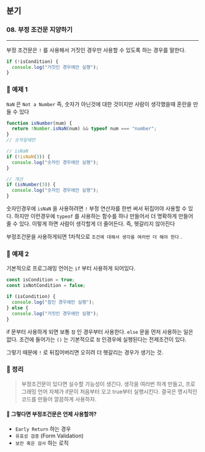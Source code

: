 ## 분기

### 08. 부정 조건문 지양하기

---

부정 조건문은 `!` 를 사용해서 거짓인 경우만 사용할 수 있도록 하는 경우를 말한다.

```js
if (!isCondition) {
  console.log("거짓인 경우에만 실행");
}
```

### 📌 예제 1

`NaN` 은 `Not a Number` 즉, 숫자가 아닌것에 대한 것이지만 사람이 생각했을때 혼란을 만들 수 있다

```js
function isNumber(num) {
  return !Number.isNaN(num) && typeof num === "number";
}
// 숫자일때만

// isNaN
if (!isNaN(3)) {
  console.log("숫자인 경우에만 실행");
}

// 개선
if (isNumber(3)) {
  console.log("숫자인 경우에만 실행");
}
```

숫자인경우에 `isNaN` 을 사용하려면 `!` 부정 연산자를 한번 써서 뒤집어야 사용할 수 있다. 하지만 이런경우에 `typeof` 를 사용하는 함수를 하나 만들어서 더 명확하게 만들어 줄 수 있다.
이렇게 하면 사람이 생각할게 더 줄어든다. 즉, 헷갈리지 않아진다

부정조건문을 사용하게되면 1차적으로 `조건에 대해서 생각을 여러번 더 해야 한다` .

### 📌 예제 2

기본적으로 프로그래밍 언어는 `if` 부터 사용하게 되어있다.

```js
const isCondition = true;
const isNotCondition = false;

if (isCondition) {
  console.log("참인 경우에만 실행");
} else {
  console.log("거짓인 경우에만 실행");
}
```

if 문부터 사용하게 되면 보통 `참` 인 경우부터 사용한다. `else` 문을 먼저 사용하는 일은 없다. 조건에 들어가는 `()` 는 기본적으로 `참` 인경우에 실행된다는 전제조건이 있다.

그렇기 때문에 `!` 로 뒤집어버리면 오히려 더 헷갈리는 경우가 생기는 것.

### 📌 정리

> 부정조건문이 있다면 실수할 가능성이 생긴다. 생각을 여러번 하게 만들고, 프로그래밍 언어 자체가 if문이 처음부터 오고 true부터 실행시킨다.
> 결국은 명시적인 코드를 만들어 깔끔하게 사용하자.

#### 📍 그렇다면 부정조건문은 언제 사용할까?

- `Early Return` 하는 경우
- `유효성 검증` (Form Validation)
- `보안 혹은 검사` 하는 로직
